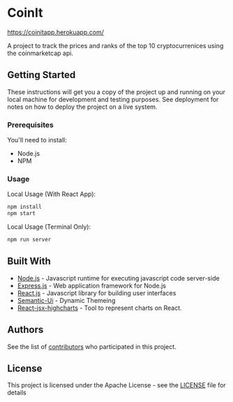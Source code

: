 # CoinIt

https://coinitapp.herokuapp.com/

A project to track the prices and ranks of the top 10 cryptocurrenices using the coinmarketcap api.

## Getting Started

These instructions will get you a copy of the project up and running on your local machine for development and testing purposes. See deployment for notes on how to deploy the project on a live system.

### Prerequisites

You'll need to install:

 * Node.js
 * NPM

### Usage
Local Usage (With React App):

```bash
npm install
npm start
```

Local Usage (Terminal Only):

```bash
npm run server
```

## Built With

* [Node.js](https://nodejs.org/en/) - Javascript runtime for executing javascript code server-side
* [Express.js](https://expressjs.com/) - Web application framework for Node.js
* [React.js](https://reactjs.org/) - Javascript library for building user interfaces
* [Semantic-Ui](https://semantic-ui.com/) - Dynamic Themeing
* [React-jsx-highcharts](https://github.com/whawker/react-jsx-highcharts) - Tool to represent charts on React.

## Authors

See the list of [contributors](https://github.com/liujustin/CoinIt/graphs/contributors) who participated in this project.

## License

This project is licensed under the Apache License - see the [LICENSE](LICENSE) file for details
